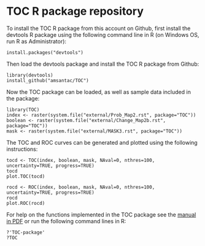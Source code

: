 TOC R package repository
======

To install the TOC R package from this account on Github, first install the devtools R package using the following command line in R (on Windows OS, run R as Administrator):

```{r}
install.packages("devtools")
```

Then load the devtools package and install the TOC R package from Github:

```{r}
library(devtools)
install_github("amsantac/TOC")
```

Now the TOC package can be loaded, as well as sample data included in the package:

```{r}
library(TOC)
index <- raster(system.file("external/Prob_Map2.rst", package="TOC"))
boolean <- raster(system.file("external/Change_Map2b.rst", package="TOC"))
mask <- raster(system.file("external/MASK3.rst", package="TOC"))
```

The TOC and ROC curves can be generated and plotted using the following instructions:

```{r}
tocd <- TOC(index, boolean, mask, NAval=0, nthres=100, uncertainty=TRUE, progress=TRUE)
tocd
plot.TOC(tocd)

rocd <- ROC(index, boolean, mask, NAval=0, nthres=100, uncertainty=TRUE, progress=TRUE)
rocd
plot.ROC(rocd)
```

For help on the functions implemented in the TOC package see the [manual in PDF](TOC-manual.pdf) or run the following command lines in R:

```{r}
?'TOC-package'
?TOC
```

